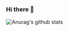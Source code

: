 ### Hi there 👋
![Anurag's github stats](https://github-readme-stats.vercel.app/api?username=RutuBachhav&show_icons=true&theme=radical)
